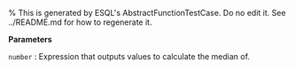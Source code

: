 % This is generated by ESQL's AbstractFunctionTestCase. Do no edit it. See ../README.md for how to regenerate it.

**Parameters**

`number`
:   Expression that outputs values to calculate the median of.

